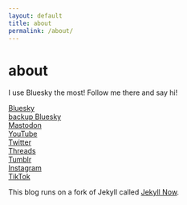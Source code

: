 ```yaml
---
layout: default
title: about
permalink: /about/
---
```


# about

I use Bluesky the most! Follow me there and say hi!

[Bluesky](https://bsky.app/profile/heejinsoulyves.bsky.social)  
[backup Bluesky](https://bsky.app/profile/yvesheejinsoul.bsky.social)  
[Mastodon](https://kpop.social/@heejinsoulyves)  
[YouTube](https://www.youtube.com/@heejinsoulyves)  
[Twitter](https://x.com/heejinsoulyves)  
[Threads](https://www.threads.net/@heejinsoulyves)  
[Tumblr](https://www.tumblr.com/heejinsoulyves)  
[Instagram](https://www.instagram.com/heejinsoulyves/)  
[TikTok](https://www.tiktok.com/@heejinsoulyves)  

This blog runs on a fork of Jekyll called [Jekyll Now](https://github.com/barryclark/jekyll-now).
